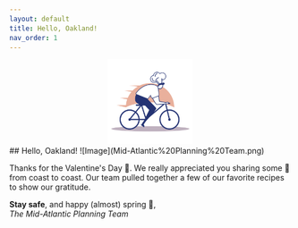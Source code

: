 ```yaml
---
layout: default
title: Hello, Oakland!
nav_order: 1
---
```

<head>
 <link rel="shortcut icon" type="image/x-icon" href="favicon.ico?">
</head>
<center><img src="chef-delivery-logo-by-Vexels.png" alt="drawing" width="30%"/></center>
## Hello, Oakland!
![Image](Mid-Atlantic%20Planning%20Team.png)

Thanks for the Valentine's Day 💌. We really appreciated you sharing some 💓 from coast to coast. Our team pulled together a few of our favorite recipes to show our gratitude.

**Stay safe**, and happy \(almost) spring 🌱,<br>
*The Mid-Atlantic Planning Team*
